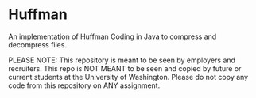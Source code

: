# Huffman
An implementation of Huffman Coding in Java to compress and decompress files. 

PLEASE NOTE: This repository is meant to be seen by employers and recruiters. This repo is NOT MEANT to be seen and copied by future or current students at the University of Washington. Please do not copy any code from this repository on ANY assignment.

